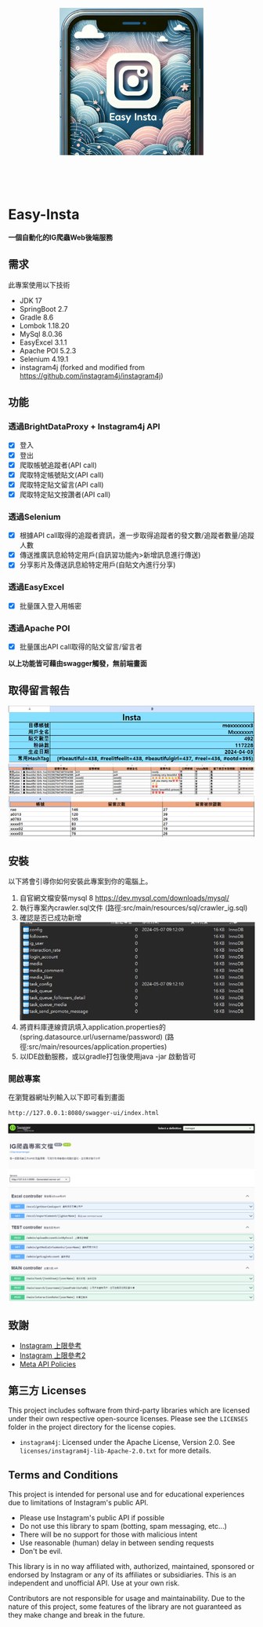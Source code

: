 <p align="center"><img alt="Easy-Insta" height="300" src="pic/header.png"></p>
<p align="center">
  <img src="https://img.shields.io/github/license/yienruuuuu/Easy-Insta?style=for-the-badge" alt="">
  <img src="https://img.shields.io/github/stars/yienruuuuu/Easy-Insta?style=for-the-badge" alt="">
  <img src="https://img.shields.io/github/issues/yienruuuuu/Easy-Insta?style=for-the-badge" alt="">
  <img src="https://img.shields.io/github/forks/yienruuuuu/Easy-Insta?style=for-the-badge" alt="">
</p>

<p align="center">
  <img src="https://img.shields.io/badge/Author-Yienruuuuu-cyan?style=flat-square" alt="">
  <img src="https://img.shields.io/badge/Open%20Source-Yes-cyan?style=flat-square" alt="">
  <img src="https://img.shields.io/badge/Written%20In-Java-cyan?style=flat-square" alt="">
</p>

# Easy-Insta
**一個自動化的IG爬蟲Web後端服務**

## 需求
此專案使用以下技術
* JDK 17
* SpringBoot 2.7
* Gradle 8.6
* Lombok 1.18.20
* MySql 8.0.36
* EasyExcel 3.1.1
* Apache POI 5.2.3
* Selenium 4.19.1
* instagram4j
(forked and modified from https://github.com/instagram4j/instagram4j)

## 功能

### 透過BrightDataProxy + Instagram4j API
- [x] 登入
- [x] 登出
- [x] 爬取帳號追蹤者(API call)
- [x] 爬取特定帳號貼文(API call)
- [x] 爬取特定貼文留言(API call)
- [x] 爬取特定貼文按讚者(API call)

### 透過Selenium
- [x] 根據API call取得的追蹤者資訊，進一步取得追蹤者的發文數/追蹤者數量/追蹤人數
- [x] 傳送推廣訊息給特定用戶(自訊習功能內>新增訊息進行傳送)
- [x] 分享影片及傳送訊息給特定用戶(自貼文內進行分享)

### 透過EasyExcel
- [x] 批量匯入登入用帳密

### 透過Apache POI
- [x] 批量匯出API call取得的貼文留言/留言者

**以上功能皆可藉由swagger觸發，無前端畫面**

## 取得留言報告

![留言報告1](pic/excel.png)
![留言報告2](pic/excel1.png)
![留言報告3](pic/excel2.png)

## 安裝

以下將會引導你如何安裝此專案到你的電腦上。

1. 自官網文檔安裝mysql 8
   https://dev.mysql.com/downloads/mysql/
2. 執行專案內crawler.sql文件
   (路徑:src/main/resources/sql/crawler_ig.sql)
3. 確認是否已成功新增
   ![留言報告3](pic/mysql.png)
4. 將資料庫連線資訊填入application.properties的
   (spring.datasource.url/username/password)
   (路徑:src/main/resources/application.properties)
5. 以IDE啟動服務，或以gradle打包後使用java -jar 啟動皆可


### 開啟專案

在瀏覽器網址列輸入以下即可看到畫面

```bash
http://127.0.0.1:8080/swagger-ui/index.html
```
![swagger](pic/swagger.png)


## 致謝

-   [Instagram 上限參考](https://www.linkedin.com/pulse/stay-within-boundaries-complete-breakdown-instagrams-cmscc/)
- [Instagram 上限參考2](https://socialpros.co/instagram-daily-limits/#:~:text=Instagram's%20Daily%20Limits%20%E2%80%93%20Like,than%2030%20likes%20per%20hour)
-   [Meta API Policies](https://developers.facebook.com/devpolicy/)

## 第三方 Licenses

This project includes software from third-party libraries which are licensed under their own respective open-source licenses. Please see the `LICENSES` folder in the project directory for the license copies.

- `instagram4j`: Licensed under the Apache License, Version 2.0. See `licenses/instagram4j-lib-Apache-2.0.txt` for more details.

## Terms and Conditions

This project is intended for personal use and for educational experiences due to limitations of Instagram's public API.

- Please use Instagram's public API if possible
- Do not use this library to spam (botting, spam messaging, etc...)
- There will be no support for those with malicious intent
- Use reasonable (human) delay in between sending requests
- Don't be evil.

This library is in no way affiliated with, authorized, maintained, sponsored or endorsed by Instagram or any of its affiliates or subsidiaries. This is an independent and unofficial API. Use at your own risk.

Contributors are not responsible for usage and maintainability. Due to the nature of this project, some features of the library are not guaranteed as they make change and break in the future. 